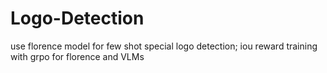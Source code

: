 # Logo-Detection
use florence model for few shot special logo detection;  iou reward training with grpo for florence and VLMs 
